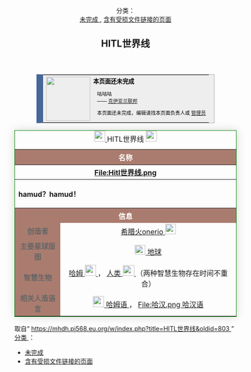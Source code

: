 <section id="mw-content">
 <div class="cosmos-pageAligned mw-body" id="content">
  <a id="top">
  </a>
  <header id="cosmos-page-header">
   <div class="page-header__categories">
    <span class="page-header__categories-in">
     分类：
    </span>
    <div class="page-header__categories-links">
     <a href="//mhdh.pj568.eu.org/wiki/Category:%E6%9C%AA%E5%AE%8C%E6%88%90" id="categories-top-0">
      未完成
     </a>
     ,
     <a href="//mhdh.pj568.eu.org/wiki/Category:%E5%90%AB%E6%9C%89%E5%8F%97%E6%8D%9F%E6%96%87%E4%BB%B6%E9%93%BE%E6%8E%A5%E7%9A%84%E9%A1%B5%E9%9D%A2" id="categories-top-1">
      含有受损文件链接的页面
     </a>
    </div>
   </div>
   <div id="cosmos-header-articleHeader">
    <h1 class="firstHeading" id="firstHeading">
     <span id="cosmos-title-text">
      <span class="mw-page-title-main">
       HITL世界线
      </span>
     </span>
     <div class="mw-indicators">
     </div>
    </h1>
   </div>
  </header>
  <div class="cosmos-articleContainer">
   <article id="cosmos-pageBody-content">
    <div id="cosmos-pageContent-subtitle">
     <div id="mw-content-subtitle">
     </div>
    </div>
    <div id="siteNotice">
     <!-- CentralNotice -->
    </div>
    <div class="mw-body-content mw-content-ltr" dir="ltr" id="mw-content-text" lang="zh">
     <div class="mw-parser-output">
      <table style="font-size: 95%; width: 80%; margin: 0 auto; border: 1px #aaa solid; border-collapse: collapse; background-color: #eee; ; border-left: 15px solid #466799">
       <tbody>
        <tr>
         <td style="width: 50px; padding: 2px 0px 2px 0.5em; text-align: center;">
          <span class="mw-default-size" typeof="mw:File">
           <a class="mw-file-description" href="//mhdh.pj568.eu.org/wiki/File:%E5%85%8B%E4%BC%8A%E4%BA%9A%E5%85%B0zzz.png">
            <img decoding="async" height="100" src="//static.miraheze.org/hamuddaolihumanlinewikiwiki/5/51/%E5%85%8B%E4%BC%8A%E4%BA%9A%E5%85%B0zzz.png" width="100"/>
           </a>
          </span>
         </td>
         <td style="padding: 0.25em 0.5em; color:#000;">
          <b>
           本页面还未完成
          </b>
          <div style="font-size: smaller; margin-top:0.5em; margin-left:0.8em;">
           <p>
            咕咕咕
            <br/>
            ——
            <a href="//mhdh.pj568.eu.org/wiki/%E5%85%8B%E4%BC%8A%E4%BA%9A%E5%85%B0%E8%81%94%E9%82%A6" title="克伊亚兰联邦">
             克伊亚兰联邦
            </a>
           </p>
           <p>
            本页面还未完成，编辑请找本页面负责人或
            <a href="//mhdh.pj568.eu.org/wiki/User:Kh1Y3Ynquu" title="User:Kh1Y3Ynquu">
             管理员
            </a>
           </p>
          </div>
         </td>
        </tr>
       </tbody>
      </table>
      <table cellpadding="10" cellspacing="5" class="wi" style="float:right;border:1px solid green;margin-left:auto;text-align:center;box-shadow: 0 0 20px rgba(0, 0, 0, 0.15)">
       <caption>
        <span class="mw-default-size" typeof="mw:File">
         <a class="mw-file-description" href="//mhdh.pj568.eu.org/wiki/File:Hamud.png">
          <img decoding="async" height="25" src="//static.miraheze.org/hamuddaolihumanlinewikiwiki/2/28/Hamud.png" width="25"/>
         </a>
        </span>
        HITL世界线
        <span class="mw-default-size" typeof="mw:File">
         <a class="mw-file-description" href="//mhdh.pj568.eu.org/wiki/File:Hamud.png">
          <img decoding="async" height="25" src="//static.miraheze.org/hamuddaolihumanlinewikiwiki/2/28/Hamud.png" width="25"/>
         </a>
        </span>
       </caption>
       <tbody>
        <tr>
         <th colspan="2" style="background-color: #AA7C6F;font-weight:bold;color: #FFF;padding:0.3em;font-size:16px">
          名称
         </th>
        </tr>
        <tr>
         <th colspan="2">
          <span typeof="mw:Error mw:File">
           <a class="new" href="//mhdh.pj568.eu.org/w/index.php?title=Special:%E4%B8%8A%E4%BC%A0%E6%96%87%E4%BB%B6&amp;wpDestFile=Hitl%E4%B8%96%E7%95%8C%E7%BA%BF.png" title="File:Hitl世界线.png">
            <span class="mw-broken-media" data-width="256">
             File:Hitl世界线.png
            </span>
           </a>
          </span>
         </th>
        </tr>
        <tr>
         <th colspan="2" style="text-align:left">
          <p>
           hamud？hamud！
          </p>
         </th>
        </tr>
        <tr>
         <th colspan="2" style="background-color: #AA7C6F;font-weight:bold;color: #FFF;padding:0.3em;font-size:16px">
          信息
         </th>
        </tr>
        <tr>
         <td style="background-color: #AA7C6F;color: #666;font-weight:bold;padding:0.3em">
          创造者
         </td>
         <td>
          <a class="new" href="//mhdh.pj568.eu.org/w/index.php?title=%E5%B8%8C%E8%85%8A%E7%81%ABonerio&amp;action=edit&amp;redlink=1" title="希腊火onerio（页面不存在）">
           希腊火onerio
          </a>
          <span class="mw-default-size" typeof="mw:File">
           <a class="mw-file-description" href="//mhdh.pj568.eu.org/wiki/File:Xilahuo.png">
            <img decoding="async" height="24" src="//static.miraheze.org/hamuddaolihumanlinewikiwiki/f/fa/Xilahuo.png" width="24"/>
           </a>
          </span>
         </td>
        </tr>
        <tr>
         <td style="background-color: #AA7C6F;color: #666;font-weight:bold;padding:0.3em">
          主要星球版图
         </td>
         <td>
          <span class="mw-default-size" typeof="mw:File">
           <a class="mw-file-description" href="//mhdh.pj568.eu.org/wiki/File:%E5%9C%B0%E7%90%83.png">
            <img decoding="async" height="22" src="//static.miraheze.org/hamuddaolihumanlinewikiwiki/1/18/%E5%9C%B0%E7%90%83.png" width="24"/>
           </a>
          </span>
          <a class="new" href="//mhdh.pj568.eu.org/w/index.php?title=%E5%9C%B0%E7%90%83&amp;action=edit&amp;redlink=1" title="地球（页面不存在）">
           地球
          </a>
         </td>
        </tr>
        <tr>
         <td style="background-color: #AA7C6F;color: #666;font-weight:bold;padding:0.3em">
          智慧生物
         </td>
         <td>
          <a class="new" href="//mhdh.pj568.eu.org/w/index.php?title=%E5%93%88%E5%A7%86%EF%BC%88hitl%E4%B8%96%E7%95%8C%E7%BA%BF%EF%BC%89&amp;action=edit&amp;redlink=1" title="哈姆（hitl世界线）（页面不存在）">
           哈姆
          </a>
          <span class="mw-default-size" typeof="mw:File">
           <a class="mw-file-description" href="//mhdh.pj568.eu.org/wiki/File:Hamud.png">
            <img decoding="async" height="25" src="//static.miraheze.org/hamuddaolihumanlinewikiwiki/2/28/Hamud.png" width="25"/>
           </a>
          </span>
          ，
          <a href="//mhdh.pj568.eu.org/wiki/%E4%BA%BA%E7%B1%BB" title="人类">
           人类
          </a>
          <span class="mw-default-size" typeof="mw:File">
           <a class="mw-file-description" href="//mhdh.pj568.eu.org/wiki/File:%E4%BA%BA%E7%B1%BB.png">
            <img decoding="async" height="24" src="//static.miraheze.org/hamuddaolihumanlinewikiwiki/3/32/%E4%BA%BA%E7%B1%BB.png" width="26"/>
           </a>
          </span>
          （两种智慧生物存在时间不重合）
         </td>
        </tr>
        <tr>
         <td style="background-color: #AA7C6F;color: #666;font-weight:bold;padding:0.3em">
          相关人造语言
         </td>
         <td>
          <span class="mw-default-size" typeof="mw:File">
           <a class="mw-file-description" href="//mhdh.pj568.eu.org/wiki/File:Hamud.png">
            <img decoding="async" height="25" src="//static.miraheze.org/hamuddaolihumanlinewikiwiki/2/28/Hamud.png" width="25"/>
           </a>
          </span>
          <a href="//mhdh.pj568.eu.org/wiki/%E5%93%88%E5%A7%86%E8%AF%AD" title="哈姆语">
           哈姆语
          </a>
          ，
          <span class="mw-default-size" typeof="mw:Error mw:File">
           <a class="new" href="//mhdh.pj568.eu.org/w/index.php?title=Special:%E4%B8%8A%E4%BC%A0%E6%96%87%E4%BB%B6&amp;wpDestFile=%E5%93%88%E6%B1%89.png" title="File:哈汉.png">
            <span class="mw-broken-media">
             File:哈汉.png
            </span>
           </a>
          </span>
          <a class="new" href="//mhdh.pj568.eu.org/w/index.php?title=%E5%93%88%E6%B1%89%E8%AF%AD&amp;action=edit&amp;redlink=1" title="哈汉语（页面不存在）">
           哈汉语
          </a>
         </td>
        </tr>
       </tbody>
      </table>
      <p>
       <br/>
      </p>
      <!-- 
NewPP limit report
Parsed by mw142
Cached time: 20231223043940
Cache expiry: 604800
Reduced expiry: false
Complications: [no‐toc‐conversion]
CPU time usage: 0.061 seconds
Real time usage: 0.122 seconds
Preprocessor visited node count: 200/1000000
Post‐expand include size: 5154/2097152 bytes
Template argument size: 3184/2097152 bytes
Highest expansion depth: 7/100
Expensive parser function count: 0/99
Unstrip recursion depth: 0/20
Unstrip post‐expand size: 0/5000000 bytes
-->
      <!--
Transclusion expansion time report (%,ms,calls,template)
100.00%   28.469      1 -total
 77.35%   22.022      1 Template:兼容表
 19.82%    5.643      1 Template:WIP
 17.98%    5.118      4 Template:兼容表内容
 10.48%    2.983      1 Template:兼容表体
  9.39%    2.674      1 Template:兼容表配文
  8.91%    2.537      1 Template:文前框
  7.26%    2.067      1 Template:兼容表图
-->
      <!-- Saved in parser cache with key hamuddaolihumanlinewikiwiki:pcache:idhash:220-0!canonical!zh!groups=* and timestamp 20231223043940 and revision id 803. Rendering was triggered because: unknown
 -->
     </div>
     <noscript>
      <img alt="" height="1" src="https://mhdh.pj568.eu.org/wiki/Special:CentralAutoLogin/start?type=1x1" style="border: none; position: absolute;" title="" width="1"/>
     </noscript>
    </div>
    <div class="printfooter">
     取自“
     <a dir="ltr" href="https://mhdh.pj568.eu.org/w/index.php?title=HITL世界线&amp;oldid=803">
      https://mhdh.pj568.eu.org/w/index.php?title=HITL世界线&amp;oldid=803
     </a>
     ”
    </div>
    <span id="cosmos-content-categories">
     <div class="catlinks" data-mw="interface" id="catlinks">
      <div class="mw-normal-catlinks" id="mw-normal-catlinks">
       <a href="//mhdh.pj568.eu.org/wiki/Special:%E9%A1%B5%E9%9D%A2%E5%88%86%E7%B1%BB" title="Special:页面分类">
        分类
       </a>
       ：​
       <ul>
        <li>
         <a class="new" href="//mhdh.pj568.eu.org/w/index.php?title=Category:%E6%9C%AA%E5%AE%8C%E6%88%90&amp;action=edit&amp;redlink=1" title="Category:未完成（页面不存在）">
          未完成
         </a>
        </li>
        <li>
         <a class="new" href="//mhdh.pj568.eu.org/w/index.php?title=Category:%E5%90%AB%E6%9C%89%E5%8F%97%E6%8D%9F%E6%96%87%E4%BB%B6%E9%93%BE%E6%8E%A5%E7%9A%84%E9%A1%B5%E9%9D%A2&amp;action=edit&amp;redlink=1" title="Category:含有受损文件链接的页面（页面不存在）">
          含有受损文件链接的页面
         </a>
        </li>
       </ul>
      </div>
     </div>
    </span>
   </article>
  </div>
 </div>
</section>
